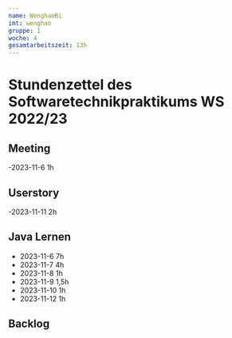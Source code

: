 ```yaml
---
name: WenghaoBi
imt: wenghao
gruppe: 1
woche: 4
gesamtarbeitszeit: 13h
---
```


# Stundenzettel des Softwaretechnikpraktikums WS 2022/23

## Meeting 
  -2023-11-6 1h
## Userstory
  -2023-11-11 2h
## Java Lernen
  - 2023-11-6  7h
  - 2023-11-7  4h
  - 2023-11-8  1h
  - 2023-11-9  1,5h
  - 2023-11-10 1h
  - 2023-11-12 1h
## Backlog
